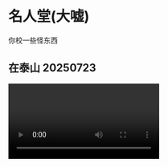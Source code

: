 # 名人堂(大嘘)

你校一些怪东西

## 在泰山 20250723

<video controls="controls" src="./assets/tai.mp4" />

## 你校指定校歌

<iframe frameborder="no" border="0" marginwidth="0" marginheight="0" width=330 height=86 src="//music.163.com/outchain/player?type=2&id=2069818018&auto=0&height=66"></iframe>

## 大爱猫猫

![](./assets/shit.png)

## 罕见

![](./assets/jp.png)

## 拾人牙慧

![](./assets/wisdom.png)

## 其实我在学习

![](./assets/study.png)

## ?

![](./assets/surrender.png)

## 某群主

![](./assets/yf.png)
